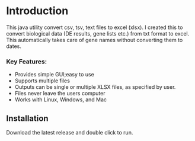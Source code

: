 # Introduction
This java utility convert csv, tsv, text files to excel (xlsx). I created this to convert biological data (DE results, gene lists etc.) from txt format to excel.
This automatically takes care of gene names without converting them to dates.

### Key Features:

* Provides simple GUI;easy to use
* Supports multiple files
* Outputs can be single or multiple XLSX files, as specified by user.
* Files never leave the users computer
* Works with Linux, Windows, and Mac

## Installation
Download the latest release and double click to run.
